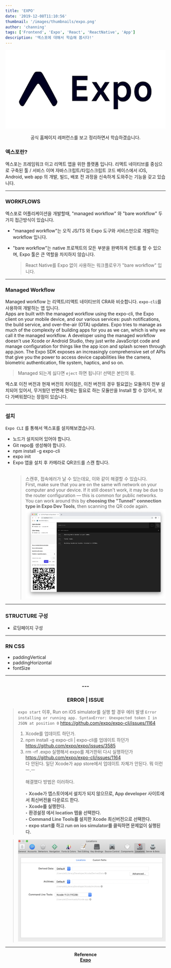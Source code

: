```yaml
---
title: 'EXPO'
date: '2019-12-08T11:10:56'
thumbnail: '/images/thumbnails/expo.png'
author: 'channing'
tags: ['Frontend', 'Expo', 'React', 'ReactNative', 'App']
description: '엑스포에 대해서 학습해 봅시다!'
---
```


![expo](expo.png)

<center>
공식 홈페이지 레퍼런스를 보고 정리하면서 학습하겠습니다.
</center>

### 엑스포란?

엑스포는 프레임워크 이고 리액트 앱을 위한 플랫폼 입니다. 리액트 네이티브를 중심으로 구축된 툴 / 서비스 이며 자바스크립트/타입스크립트 코드 베이스에서 iOS, Android, web app 의 개발, 빌드, 배포 전 과정을 신속하게 도와주는 기능을 갖고 있습니다.

---

### WORKFLOWS

엑스포로 어플리케이션을 개발할때, "managed workflow" 와 "bare workflow" 두 가지 접근방식이 있습니다.

- "managed workflow"는 오직 JS/TS 와 Expo 도구와 서비스만으로 개발하는 workflow 입니다.

- "bare workflow"는 native 프로젝트의 모든 부분을 완벽하게 컨트롤 할 수 있으며, Expo 툴은 큰 역할을 차지하지 않습니다.
  > React Native를 Expo 없이 사용하는 워크플로우가 "bare workflow" 입니다.

---

### Managed Workflow

Managed workflow 는 리액트/리액트 네이티브의 CRA와 비슷합니다. `expo-cli`를 사용하여 개발하는 앱 입니다.<br> Apps are built with the managed workflow using the expo-cli, the Expo client on your mobile device, and our various services: push notifications, the build service, and over-the-air (OTA) updates. Expo tries to manage as much of the complexity of building apps for you as we can, which is why we call it the managed workflow. A developer using the managed workflow doesn't use Xcode or Android Studio, they just write JavaScript code and manage configuration for things like the app icon and splash screen through app.json. The Expo SDK exposes an increasingly comprehensive set of APIs that give you the power to access device capabilities like the camera, biometric authentication, file system, haptics, and so on.

> Managed 되는게 싫다면 `eject` 하면 됩니다! 선택은 본인의 몫.

엑스포 이전 버전과 현재 버전의 차이점은, 이전 버전의 경우 필요없는 모듈까지 전부 설치되어 있어서, 무거웠던 반면에 현재는 필요로 하는 모듈만을 Install 할 수 있어서, 보다 가벼워졌다는 장점이 있습니다.

---

### 설치

`Expo CLI` 를 통해서 엑스포를 설치해보겠습니다.

- 노드가 설치되어 있어야 합니다.
- Git repo를 생성해야 합니다.
- npm install -g expo-cli
- expo init
- Expo 앱을 설치 후 카메라로 QR코드를 스캔 합니다.<br><br>
  > 스캔후, 접속에러가 날 수 있는데요, 이와 같이 해결할 수 있습니다. <br> First, make sure that you are on the same wifi network on your computer and your device.
  > If it still doesn't work, it may be due to the router configuration — this is common for public networks.<br> You can work around this by <b>choosing the "Tunnel" connection type in Expo Dev Tools</b>, then scanning the QR code again.
  > ![e](./e.png)

---

### STRUCTURE 구성

- 로딩페이지 구성

---

### RN CSS

- paddingVertical
- paddingHorizontal
- fontSize

---

<center>

### ---

### ERROR | ISSUE

</center>

> `expo start` 이후, Run on iOS simulator를 실행 할 경우 에러 발생
> `Error installing or running app. SyntaxError: Unexpected token I in JSON at position 0` https://github.com/expo/expo-cli/issues/1164
>
> 1. Xcode를 업데이트 하던가.<br>
> 2. npm install -g expo-cli | expo-cli를 업데이트 하던가 https://github.com/expo/expo/issues/3585
> 3. rm -rf .expo 실행해서 expo를 제거한뒤 다시 실행하던가 https://github.com/expo/expo-cli/issues/1164 <br>
>    다 안된다. 일단 Xcode가 app store에서 업데이트 자체가 안된다. 뭐 이런 ㅡ.ㅡ
>    <br/><br/> 해결했다 방법은 이러하다. <b><br><br>
>    ‣ Xcode가 앱스토어에서 설치가 되지 않으므로, App developer 사이트에서 최신버전을 다운로드 한다.<br>
>    ‣ Xcode를 실행한다. <br>
>    ‣ 환경설정 에서 location 탭을 선택한다. <br>
>    ‣ Command Line Tools를 설치한 Xcode 최신버전으로 선택한다.<br>
>    ‣ expo start를 하고 run on ios simulator를 클릭하면 문제없이 실행된다.

> ![xcode](./xcode2.png)

<hr />
<center>

Reference <br>
[Expo](https://docs.expo.io/versions/latest/)<br>

</center>
